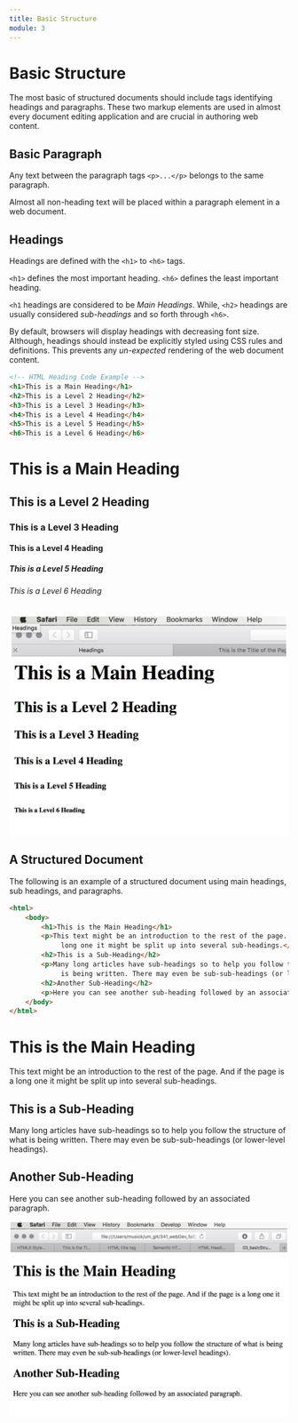 ```yaml
---
title: Basic Structure
module: 3
---
```

# Basic Structure
The most basic of structured documents should include tags identifying headings and paragraphs. These two markup elements are used in almost every document editing application and are crucial in authoring web content.

## Basic Paragraph
Any text between the paragraph tags `<p>...</p>` belongs to the same paragraph.

Almost all non-heading text will be placed within a paragraph element in a web document.

## Headings
Headings are defined with the `<h1>` to `<h6>` tags.

`<h1>` defines the most important heading. `<h6>` defines the least important heading.

`<h1` headings are considered to be _Main Headings_. While, `<h2>` headings are usually considered _sub-headings_ and so forth through `<h6>`.

By default, browsers will display headings with decreasing font size. Although, headings should instead be explicitly styled using CSS rules and definitions. This prevents any _un-expected_ rendering of the web document content.

```html
<!-- HTML Heading Code Example -->
<h1>This is a Main Heading</h1>
<h2>This is a Level 2 Heading</h2>
<h3>This is a Level 3 Heading</h3>
<h4>This is a Level 4 Heading</h4>
<h5>This is a Level 5 Heading</h5>
<h6>This is a Level 6 Heading</h6>
```
<div class="displayed_code_example">
    <h1>This is a Main Heading</h1>
    <h2>This is a Level 2 Heading</h2>
    <h3>This is a Level 3 Heading</h3>
    <h4>This is a Level 4 Heading</h4>
    <h5>This is a Level 5 Heading</h5>
    <h6>This is a Level 6 Heading</h6>
</div>


![Heading Example in Browser](../imgs/headingExm.png "Examples of Headings Default Display")

## A Structured Document
The following is an example of a structured document using main headings, sub headings, and paragraphs.

```html
<html>
    <body>
        <h1>This is the Main Heading</h1>
        <p>This text might be an introduction to the rest of the page. And if the page is a
             long one it might be split up into several sub-headings.</p>
        <h2>This is a Sub-Heading</h2>
        <p>Many long articles have sub-headings so to help you follow the structure of what
             is being written. There may even be sub-sub-headings (or lower-level headings).</p>
        <h2>Another Sub-Heading</h2>
        <p>Here you can see another sub-heading followed by an associated paragraph.</p>
    </body>
</html>
```
<div class="displayed_code_example">
<h1>This is the Main Heading</h1>
<p>This text might be an introduction to the rest of the page. And if the page is a
     long one it might be split up into several sub-headings.</p>
<h2>This is a Sub-Heading</h2>
<p>Many long articles have sub-headings so to help you follow the structure of what
     is being written. There may even be sub-sub-headings (or lower-level headings).</p>
<h2>Another Sub-Heading</h2>
<p>Here you can see another sub-heading followed by an associated paragraph.</p>
</div>


![Example of a Basic Structured Document in a Browser](../imgs/basicStructure.png "Example of a Basic Structured Document in a Browser")
